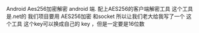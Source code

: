 Android Aes256加密解密 android 端.
配上AES256的客户端解密工具 这个工具是.net的 我们项目要用 AES256加密 和socket 所以让我们老大给我写了一个 这个工具 这个key可以换成自己的 key ，但是一定要是16位数

